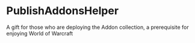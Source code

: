 # PublishAddonsHelper
A gift for those who are deploying the Addon collection, a prerequisite for enjoying World of Warcraft
